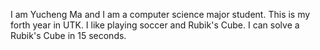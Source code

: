 I am Yucheng Ma and I am a computer science major student. This is my forth year
in UTK. I like playing soccer and Rubik's Cube. I can solve a Rubik's Cube in 15 seconds.
